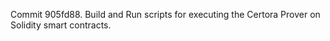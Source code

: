 Commit 905fd88.                    Build and Run scripts for executing the Certora Prover on Solidity smart contracts.